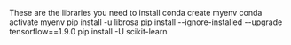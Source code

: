 These are the libraries you need to install 
conda create myenv
conda activate myenv
pip install -u librosa
pip install --ignore-installed --upgrade tensorflow==1.9.0
pip install -U scikit-learn
